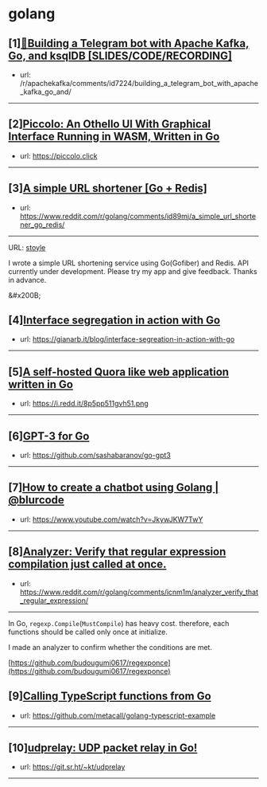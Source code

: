 # golang
## [1][🤖Building a Telegram bot with Apache Kafka, Go, and ksqlDB [SLIDES/CODE/RECORDING]](https://www.reddit.com/r/golang/comments/id76l5/building_a_telegram_bot_with_apache_kafka_go_and/)
- url: /r/apachekafka/comments/id7224/building_a_telegram_bot_with_apache_kafka_go_and/
---

## [2][Piccolo: An Othello UI With Graphical Interface Running in WASM, Written in Go](https://www.reddit.com/r/golang/comments/icw9o7/piccolo_an_othello_ui_with_graphical_interface/)
- url: https://piccolo.click
---

## [3][A simple URL shortener [Go + Redis]](https://www.reddit.com/r/golang/comments/id89mj/a_simple_url_shortener_go_redis/)
- url: https://www.reddit.com/r/golang/comments/id89mj/a_simple_url_shortener_go_redis/
---
URL: [stoyle](https://stoyle.me)

I wrote a simple URL shortening service using Go(Gofiber) and Redis. API currently under development. Please try my app and give feedback. Thanks in advance.

&amp;#x200B;
## [4][Interface segregation in action with Go](https://www.reddit.com/r/golang/comments/id9law/interface_segregation_in_action_with_go/)
- url: https://gianarb.it/blog/interface-segreation-in-action-with-go
---

## [5][A self-hosted Quora like web application written in Go](https://www.reddit.com/r/golang/comments/icfczo/a_selfhosted_quora_like_web_application_written/)
- url: https://i.redd.it/8p5pp511gvh51.png
---

## [6][GPT-3 for Go](https://www.reddit.com/r/golang/comments/ickw4c/gpt3_for_go/)
- url: https://github.com/sashabaranov/go-gpt3
---

## [7][How to create a chatbot using Golang | @blurcode](https://www.reddit.com/r/golang/comments/id4lyc/how_to_create_a_chatbot_using_golang_blurcode/)
- url: https://www.youtube.com/watch?v=JkywJKW7TwY
---

## [8][Analyzer: Verify that regular expression compilation just called at once.](https://www.reddit.com/r/golang/comments/icnm1m/analyzer_verify_that_regular_expression/)
- url: https://www.reddit.com/r/golang/comments/icnm1m/analyzer_verify_that_regular_expression/
---
In Go, `regexp.Compile`(`MustCompile`) has heavy cost. therefore, each functions should be called only once at initialize.

I made an analyzer to confirm whether the conditions are met.

[https://github.com/budougumi0617/regexponce](https://github.com/budougumi0617/regexponce)
## [9][Calling TypeScript functions from Go](https://www.reddit.com/r/golang/comments/id0gwn/calling_typescript_functions_from_go/)
- url: https://github.com/metacall/golang-typescript-example
---

## [10][udprelay: UDP packet relay in Go!](https://www.reddit.com/r/golang/comments/icqaqh/udprelay_udp_packet_relay_in_go/)
- url: https://git.sr.ht/~kt/udprelay
---

